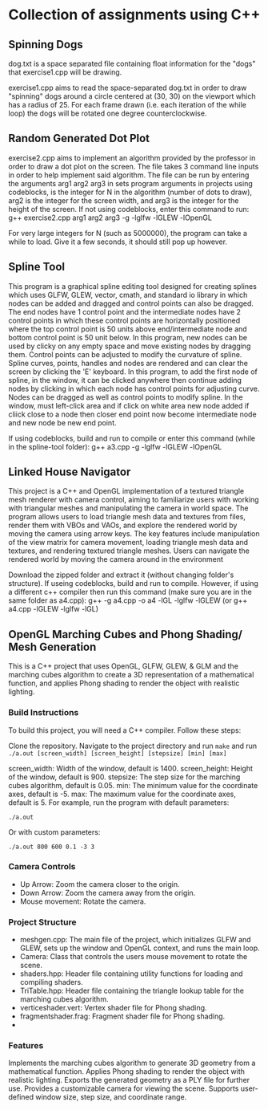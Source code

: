 # Collection of assignments using C++

## Spinning Dogs
dog.txt is a space separated file containing float information for the "dogs" that exercise1.cpp will be drawing.

exercise1.cpp aims to read the space-separated dog.txt in order to draw "spinning" dogs around a circle centered at (30, 30) on the viewport which has a radius of 25. For each frame drawn (i.e. each iteration of the while loop) the dogs will be rotated one degree counterclockwise.

## Random Generated Dot Plot
exercise2.cpp aims to implement an algorithm provided by the professor in order to draw a dot plot on the screen. The file takes 3 command line inputs in order to help implement said algorithm. The file can be run by entering the arguments arg1 arg2 arg3 in sets program arguments in projects using codeblocks, is the integer for N in the algorithm (number of dots to draw), arg2 is the integer for the screen width, and arg3 is the integer for the height of the screen. If not using codeblocks, enter this command to run:  g++ exercise2.cpp arg1 arg2 arg3 -g -lglfw -lGLEW -lOpenGL

For very large integers for N (such as 5000000), the program can take a while to load. Give it a few seconds, it should still pop up however.

## Spline Tool

This program is a graphical spline editing tool designed for creating splines which uses GLFW, GLEW, vector, cmath, and standard io library in which nodes can be added and dragged and control points can also be dragged. The end nodes have 1 control point and the intermediate nodes have 2 control points in which these control points are horizontally positioned where the top control point is 50 units above end/intermediate node and bottom control point is 50 unit below. In this program, new nodes can be used by clicky on any empty space and move existing nodes by dragging them. Control points can be adjusted to modify the curvature of spline. Spline curves, points, handles and nodes are rendered and can clear the screen by clicking the 'E' keyboard. In this program, to add the first node of spline, in the window, it can be clicked anywhere then continue adding nodes by clicking in which each node has control points for adjusting curve. Nodes can be dragged as well as control points to modify spline. In the window, must left-click area and if click on white area new node added if cliick close to a node then closer end point now become intermediate node and new node be new end point. 

If using codeblocks, build and run to compile or enter this command (while in the spline-tool folder): g++ a3.cpp -g -lglfw -lGLEW -lOpenGL

## Linked House Navigator
This project is a C++ and OpenGL implementation of a textured triangle mesh renderer with camera control, aiming to familiarize users with working with triangular meshes and manipulating the camera in world space. The program allows users to load triangle mesh data and textures from files, render them with VBOs and VAOs, and explore the rendered world by moving the camera using arrow keys. The key features include manipulation of the view matrix for camera movement, loading triangle mesh data and textures, and rendering textured triangle meshes. Users can navigate the rendered world by moving the camera around in the environment

Download the zipped folder and extract it (without changing folder's structure). If useing codeblocks, build and run to compile. However, if using a different c++ compiler then run this command (make sure you are in the same folder as a4.cpp): g++ -g a4.cpp -o a4 -lGL -lglfw -lGLEW (or g++ a4.cpp -lGLEW -lglfw -lGL) 

## OpenGL Marching Cubes and Phong Shading/ Mesh Generation
This is a C++ project that uses OpenGL, GLFW, GLEW, & GLM and the marching cubes algorithm to create a 3D representation of a mathematical function, and applies Phong shading to render the object with realistic lighting.


### Build Instructions
To build this project, you will need a C++ compiler. Follow these steps:

Clone the repository. Navigate to the project directory and run `make` and run `./a.out [screen_width] [screen_height] [stepsize] [min] [max]`

screen_width: Width of the window, default is 1400.
screen_height: Height of the window, default is 900.
stepsize: The step size for the marching cubes algorithm, default is 0.05.
min: The minimum value for the coordinate axes, default is -5.
max: The maximum value for the coordinate axes, default is 5.
For example, run the program with default parameters:

`./a.out`

Or with custom parameters:

`./a.out 800 600 0.1 -3 3`

### Camera Controls
- Up Arrow: Zoom the camera closer to the origin.
- Down Arrow: Zoom the camera away from the origin.
- Mouse movement: Rotate the camera.

### Project Structure
- meshgen.cpp: The main file of the project, which initializes GLFW and GLEW, sets up the window and OpenGL context, and runs the main loop.
- Camera: Class that controls the users mouse movement to rotate the scene.
- shaders.hpp: Header file containing utility functions for loading and compiling shaders.
- TriTable.hpp: Header file containing the triangle lookup table for the marching cubes algorithm.
- verticeshader.vert: Vertex shader file for Phong shading.
- fragmentshader.frag: Fragment shader file for Phong shading.
- 
### Features
Implements the marching cubes algorithm to generate 3D geometry from a mathematical function. Applies Phong shading to render the object with realistic lighting. Exports the generated geometry as a PLY file for further use. Provides a customizable camera for viewing the scene. Supports user-defined window size, step size, and coordinate range.

